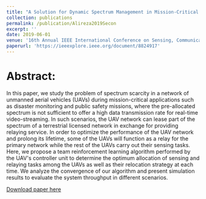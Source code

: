 ```yaml
---
title: "A Solution for Dynamic Spectrum Management in Mission-Critical UAV Networks"
collection: publications
permalink: /publication/Alireza2019Secon
excerpt: ''
date: 2019-06-01
venue: '16th Annual IEEE International Conference on Sensing, Communication, and Networking (SECON)'
paperurl: 'https://ieeexplore.ieee.org/document/8824917'
---
```

# Abstract:
In this paper, we study the problem of spectrum scarcity in a network of unmanned aerial vehicles (UAVs) during mission-critical applications such as disaster monitoring and public safety missions, where the pre-allocated spectrum is not sufficient to offer a high data transmission rate for real-time video-streaming. In such scenarios, the UAV network can lease part of the spectrum of a terrestrial licensed network in exchange for providing relaying service. In order to optimize the performance of the UAV network and prolong its lifetime, some of the UAVs will function as a relay for the primary network while the rest of the UAVs carry out their sensing tasks. Here, we propose a team reinforcement learning algorithm performed by the UAV's controller unit to determine the optimum allocation of sensing and relaying tasks among the UAVs as well as their relocation strategy at each time. We analyze the convergence of our algorithm and present simulation results to evaluate the system throughput in different scenarios.

[Download paper here](http://AlirezaShamsoshoara.github.io/files/Alireza2019Secon.pdf)

<!--- Recommended citation: Your Name, You. (2009). "Paper Title Number 1." <i>Journal 1</i>. 1(1). --->
